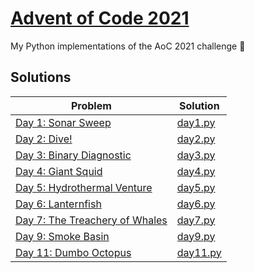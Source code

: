 # [Advent of Code 2021](https://adventofcode.com/2021)

My Python implementations of the AoC 2021 challenge 🎄

## Solutions

| Problem                                                               | Solution                   |
| --------------------------------------------------------------------- | -------------------------- |
| [Day 1: Sonar Sweep](https://adventofcode.com/2021/day/1)             | [day1.py](src/01/day_1.py) |
| [Day 2: Dive!](https://adventofcode.com/2021/day/2)                   | [day2.py](src/02/day_2.py) |
| [Day 3: Binary Diagnostic](https://adventofcode.com/2021/day/3)       | [day3.py](src/03/day_3.py) |
| [Day 4: Giant Squid](https://adventofcode.com/2021/day/4)             | [day4.py](src/04/day_4.py) |
| [Day 5: Hydrothermal Venture](https://adventofcode.com/2021/day/5)    | [day5.py](src/05/day_5.py) |
| [Day 6: Lanternfish](https://adventofcode.com/2021/day/6)             | [day6.py](src/06/day_6.py) |
| [Day 7: The Treachery of Whales](https://adventofcode.com/2021/day/7) | [day7.py](src/07/day_7.py) |
| [Day 9: Smoke Basin](https://adventofcode.com/2021/day/9)             | [day9.py](src/09/day_9.py) |
| [Day 11: Dumbo Octopus](https://adventofcode.com/2021/day/11)         | [day11.py](src/11/day_11.py) |


